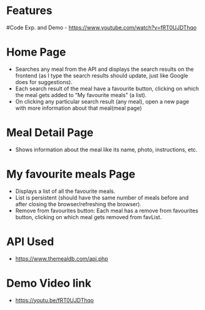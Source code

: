 # Features 
#Code Exp. and Demo - https://www.youtube.com/watch?v=fRT0UJDThqo
# Home Page
- Searches any meal from the API and displays the search results on the frontend (as I type the search results should update, just like Google does for suggestions).
- Each search result of the meal  have a favourite button, clicking on which the meal gets  added to “My favourite meals” (a list).
- On clicking any particular search result (any meal), open a new page with more information about that meal(meal page)

# Meal Detail Page
- Shows information about the meal like its name, photo, instructions, etc.

# My favourite meals Page
- Displays a list of all the favourite meals.
- List is persistent (should have the same number of meals before and after closing the browser/refreshing the browser).
- Remove from favourites button: Each meal has a remove from favourites button, clicking on which meal gets removed from favList.

# API Used
- https://www.themealdb.com/api.php

# Demo Video link
- https://youtu.be/fRT0UJDThqo
